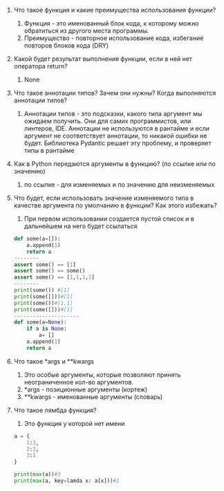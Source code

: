 1. Что такое функция и какие преимущества использования функции?
    
    1. Функция - это именованный блок кода, к которому можно обратиться из другого места программы.
    2. Преимущество - повторное использование кода, избегание повторов блоков кода (DRY)
2. Какой будет результат выполнения функции, если в ней нет оператора return?
    
    1. None
3. Что такое аннотации типов? Зачем они нужны? Когда выполняются аннотации типов?
    
    1. Аннотации типов - это подсказки, какого типа аргумент мы ожидаем получить. Они для самих программистов, или линтеров, IDE. Аннотации не используются в рантайме и если аргумент не соответствует аннотации, то никакой ошибки не будет. Библиотека Pydantic решает эту проблему, и проверяет типы в рантайме
4. Как в Python передаются аргументы в функцию? (по ссылке или по значению)
    
    1. по ссылке - для изменяемых и по значению для неизменяемых
5. Что будет, если использовать значение изменяемого типа в качестве аргумента по умолчанию в функции? Как этого избежать?
    
    1. При первом использовании создается пустой список и в дальнейшем на него будет ссылаться
    
    ```python
    def some(a=[]):
    	a.append(1)
    	return a
    --------
    assert some() == [1]
    assert some() == some()
    assert some() == [1,1,1,1]
    --------
    print(some()) #[1]
    print(some([]))#[1]
    print(some())#[1,1]
    print(some([]))#[1]
    ---------------------
    def some(a=None):
    	if a is None:
    		a= []
    	a.append(1)
    	return a
    ```
    
6. Что такое *args и **kwargs
    
    1. Это особые аргументы, которые позволяют принять неограниченное кол-во аргументов.
    2. *args - позиционные аргументы (кортеж)
    3. **kwargs - именованные аргументы (словарь)
7. Что такое лямбда функция?
    
    1. Это функция у которой нет имени
    
    ```python
    a = {
    	1:3,
    	2:2,
    	3:1
    }
    
    print(max(a))#3
    print(max(a, key=lamda x: a[x]))#1
    
    ```